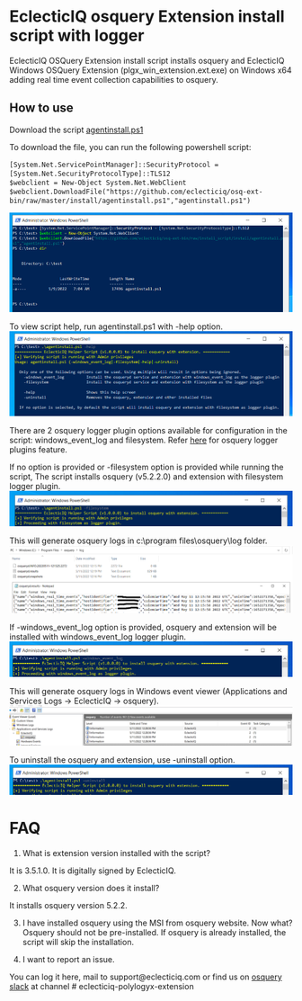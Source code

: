 ﻿# EclecticIQ osquery Extension install script with logger

EclecticIQ OSQuery Extension install script installs osquery and EclecticIQ Windows OSQuery Extension (plgx_win_extension.ext.exe) on Windows x64
adding real time event collection capabilities to osquery.

## How to use

Download the script [agentinstall.ps1](https://github.com/eclecticiq/osq-ext-bin/raw/master/install/agentinstall.ps1)

To download the file, you can run the following powershell script:
~~~~~~~~~~~~~~~~~~~~~~~~~~~~~~~~~~~~~~~~~~~~~~~~~~~~~~~~~~~~~~~~~~~~~~~~~~~~~~~~
[System.Net.ServicePointManager]::SecurityProtocol = [System.Net.SecurityProtocolType]::TLS12
$webclient = New-Object System.Net.WebClient
$webclient.DownloadFile("https://github.com/eclecticiq/osq-ext-bin/raw/master/install/agentinstall.ps1","agentinstall.ps1")
~~~~~~~~~~~~~~~~~~~~~~~~~~~~~~~~~~~~~~~~~~~~~~~~~~~~~~~~~~~~~~~~~~~~~~~~~~~~~~~~
![Script_download](Images/script_download.png)

To view script help, run agentinstall.ps1 with -help option.   
![Script_help](Images/script_help.png)

There are 2 osquery logger plugin options available for configuration in the script: windows_event_log and filesystem. 
Refer [here](https://osquery.readthedocs.io/en/stable/deployment/logging/) for osquery logger plugins feature.

If no option is provided or -filesystem option is provided while running the script, The script installs osquery (v5.2.2.0) and extension with filesystem logger plugin.
![fs_logger_selected](Images/fs_logger_selected.png)

This will generate osquery logs in c:\program files\osquery\log folder.
![fs_logger_view](Images/fs_logger_view.png)

If -windows_event_log option is provided, osquery and extension will be installed with windows_event_log logger plugin.
![evtlog_logger_selected](Images/evtlog_logger_selected.png)

This will generate osquery logs in Windows event viewer (Applications and Services Logs -> EclecticIQ -> osquery).
![evtlog_logger_view](Images/evtlog_logger_view.png)

To uninstall the osquery and extension, use -uninstall option.
![uninstall](Images/uninstall.png)

# FAQ

1.  What is extension version installed with the script?

It is 3.5.1.0. It is digitally signed by EclecticIQ.

2.  What osquery version does it install?

It installs osquery version 5.2.2.

3.  I have installed osquery using the MSI from osquery website. Now what?
Osquery should not be pre-installed. If osquery is already installed, the script will skip the installation.

4. I want to report an issue.

You can log it here, mail to support\@eclecticiq.com or find us on [osquery
slack](https://osquery.slack.com/) at channel \# eclecticiq-polylogyx-extension